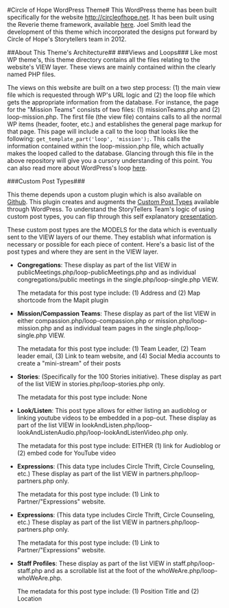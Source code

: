 #Circle of Hope WordPress Theme#
This WordPress theme has been built specifically for the website http://circleofhope.net. It has been built using the Reverie theme framework, available [here](http://themefortress.com/reverie/ "Reverie"). Joel Smith lead the development of this theme which incorporated the designs put forward by Circle of Hope's Storytellers team in 2012.

##About This Theme's Architecture##
###Views and Loops###
Like most WP theme's, this theme directory contains all the files relating to the website's VIEW layer. These views are mainly contained within the clearly named PHP files.

The views on this website are built on a two step process: (1) the main view file which is requested through WP's URL logic and (2) the loop file which gets the appropriate information from the database. For instance, the page for the "Mission Teams" consists of two files: (1) missionTeams.php and (2) loop-mission.php. The first file (the view file) contains calls to all the normal WP items (header, footer, etc.) and establishes the general page markup for that page. This page will include a call to the loop that looks like the following: `get_template_part('loop', 'mission');`. This calls the information contained within the loop-mission.php file, which actually makes the looped called to the database. Glancing through this file in the above repository will give you a cursory understanding of this point. You can also read more about WordPress's loop [here](http://codex.wordpress.org/The_Loop).

###Custom Post Types###

This theme depends upon a custom plugin which is also available on [Github](https://github.com/jsumnersmith/coh-plugins). This plugin creates and augments the [Custom Post Types](http://codex.wordpress.org/Post_Types) available through WordPress. To understand the StoryTellers Team's logic of using custom post types, you can flip through this self explanatory [presentation](https://docs.google.com/presentation/d/1J1VvJ3GwIA7sZ6S9EFaWxqFF0IKBc7ozbLGI6i1KHLA/pub?start=false&loop=false&delayms=3000).

These custom post types are the MODELS for the data which is eventually sent to the VIEW layers of our theme. They establish what information is necessary or possible for each piece of content. Here's a basic list of the post types and where they are sent in the VIEW layer.

- **Congregations**: These display as part of the list VIEW in publicMeetings.php/loop-publicMeetings.php and as individual congregations/public meetings in the single.php/loop-single.php VIEW.

  The metadata for this post type include: (1) Address and (2) Map shortcode from the Mapit plugin


- **Mission/Compassion Teams**: These display as part of the list VIEW in either compassion.php/loop-compassion.php or mission.php/loop-mission.php and as individual team pages in the single.php/loop-single.php VIEW.

  The metadata for this post type include: (1) Team Leader, (2) Team leader email, (3) Link to team website, and (4) Social Media accounts to create a "mini-stream" of their posts


- **Stories**: (Specifically for the 100 Stories initiative). These display as part of the list VIEW in stories.php/loop-stories.php only.

  The metadata for this post type include: None


- **Look/Listen**: This post type allows for either listing an audioblog or linking youtube videos to be embedded in a pop-out. These display as part of the list VIEW in lookAndListen.php/loop-lookAndListenAudio.php/loop-lookAndListenVideo.php only.

  The metadata for this post type include: EITHER (1) link for Audioblog or (2) embed code for YouTube video


- **Expressions**:  (This data type includes Circle Thrift, Circle Counseling, etc.) These display as part of the list VIEW in partners.php/loop-partners.php only.

  The metadata for this post type include: (1) Link to Partner/"Expressions" website.


- **Expressions**:  (This data type includes Circle Thrift, Circle Counseling, etc.) These display as part of the list VIEW in partners.php/loop-partners.php only.

  The metadata for this post type include: (1) Link to Partner/"Expressions" website.


- **Staff Profiles**: These display as part of the list VIEW in staff.php/loop-staff.php and as a scrollable list at the foot of the whoWeAre.php/loop-whoWeAre.php.

  The metadata for this post type include: (1) Position Title and (2) Location
